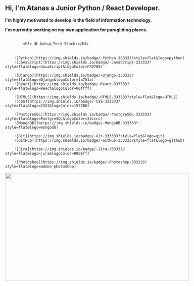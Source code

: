 <h2>Hi, I'm Atanas a Junior Python / React Developer.</h2>
<p><strong>I'm highly motivated to develop in the field of information technology.</strong></p>
<p><strong>I'm currently working on my own application for paragliding places.</strong></p>


<div style="float:left;">
      <span style="display:inline;">

            <h3> 🛠 &nbsp;Tech Stack:</h3>
      
                  
        ![Python](https://img.shields.io/badge/-Python-333333?style=flat&logo=python)
        ![JavaScript](https://img.shields.io/badge/-JavaScript-333333?style=flat&logo=JavaScript&logoColor=FFD700)
        
        ![Django](https://img.shields.io/badge/-Django-333333?style=flat&logo=Django&logoColor=1a751a)
        ![React](https://img.shields.io/badge/-React-333333?style=flat&logo=React&logoColor=00ffff)
        
        ![HTML5](https://img.shields.io/badge/-HTML5-333333?style=flat&logo=HTML5)
        ![CSS](https://img.shields.io/badge/-CSS-333333?style=flat&logo=CSS3&logoColor=1572B6)
        
        ![PostgreSQL](https://img.shields.io/badge/-PostgreSQL-333333?style=flat&logo=PostgreSQL&logoColor=33cccc)
        ![MongoDB](https://img.shields.io/badge/-MongoDB-333333?style=flat&logo=mongodb)
        
        ![Git](https://img.shields.io/badge/-Git-333333?style=flat&logo=git)
        ![GitHub](https://img.shields.io/badge/-GitHub-333333?style=flat&logo=github)
        
        ![Jira](https://img.shields.io/badge/-Jira-333333?style=flat&logo=jira&logoColor=0066ff)
        
        ![Photoshop](https://img.shields.io/badge/-Photoshop-333333?style=flat&logo=adobe-photoshop)
  </span>
  
  
   <span style="display:inline;"><img src="https://cdn.dribbble.com/users/2789762/screenshots/8630894/media/583b209224b027954cb6e8b9901cb731.gif" width="594px" height="348px"/></span>

</div>
